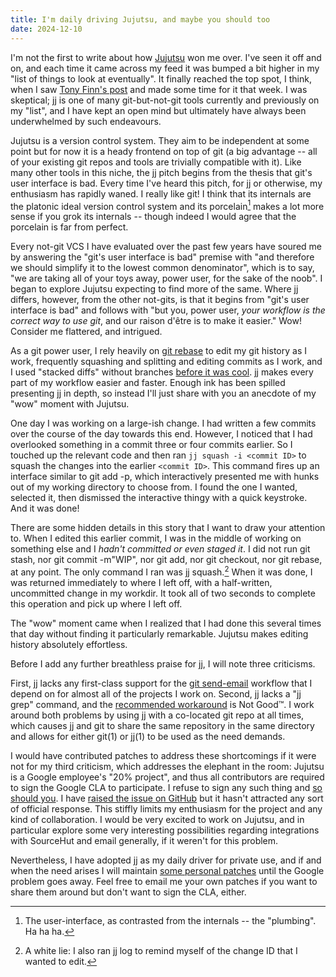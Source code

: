 ```yaml
---
title: I'm daily driving Jujutsu, and maybe you should too
date: 2024-12-10
---
```


I'm not the first to write about how [Jujutsu][0] won me over. I've seen it off
and on, and each time it came across my feed it was bumped a bit higher in my
"list of things to look at eventually". It finally reached the top spot, I
think, when I saw [Tony Finn's post][1] and made some time for it that week. I
was skeptical; jj is one of many git-but-not-git tools currently and previously
on my "list", and I have kept an open mind but ultimately have always been
underwhelmed by such endeavours.

[0]: https://martinvonz.github.io/jj/latest/
[1]: https://tonyfinn.com/blog/jj/

Jujutsu is a version control system. They aim to be independent at some point
but for now it is a heady frontend on top of git (a big advantage -- all of your
existing git repos and tools are trivially compatible with it). Like many other
tools in this niche, the jj pitch begins from the thesis that git's user
interface is bad. Every time I've heard this pitch, for jj or otherwise, my
enthusiasm has rapidly waned. I really like git! I think that its internals are
the platonic ideal version control system and its porcelain[^porcelain] makes a
lot more sense if you grok its internals -- though indeed I would agree that the
porcelain is far from perfect.

[^porcelain]: The user-interface, as contrasted from the internals -- the "plumbing". Ha ha ha.

Every not-git VCS I have evaluated over the past few years have soured me by
answering the "git's user interface is bad" premise with "and therefore we
should simplify it to the lowest common denominator", which is to say, "we are
taking all of your toys away, power user, for the sake of the noob". I began to
explore Jujutsu expecting to find more of the same. Where
<abbr title="Jujutsu">jj</abbr> differs, however, from the other not-gits, is
that it begins from "git's user interface is bad" and follows with "but you,
power user, *your workflow is the correct way to use git*, and our raison d'être
is to make it easier." Wow! Consider me flattered, and intrigued.

As a git power user, I rely heavily on [git rebase] to edit my git history as I
work, frequently squashing and splitting and editing commits as I work, and I
used "stacked diffs" without branches [before it was cool][previously]. jj makes
every part of my workflow easier and faster. Enough ink has been spilled
presenting jj in depth, so instead I'll just share with you an anecdote of
my "wow" moment with Jujutsu.

[git rebase]: https://git-rebase.io
[previously]: https://drewdevault.com/2020/04/06/My-weird-branchless-git-workflow.html

One day I was working on a large-ish change. I had written a few commits over
the course of the day towards this end. However, I noticed that I had overlooked
something in a commit three or four commits earlier. So I touched up the
relevant code and then ran `jj squash -i <commit ID>` to squash the changes into
the earlier `<commit ID>`. This command fires up an interface similar to git add
-p, which interactively presented me with hunks out of my working directory to
choose from. I found the one I wanted, selected it, then dismissed the
interactive thingy with a quick keystroke. And it was done!

There are some hidden details in this story that I want to draw your attention
to. When I edited this earlier commit, I was in the middle of working on
something else and I *hadn't committed or even staged it*. I did not run git
stash, nor git commit -m"WIP", nor git add, nor git checkout, nor git rebase, at
any point. The only command I ran was jj squash.[^log] When it was done, I was
returned immediately to where I left off, with a half-written, uncommitted
change in my workdir. It took all of two seconds to complete this operation and
pick up where I left off.

[^log]: A white lie: I also ran jj log to remind myself of the change ID that I wanted to edit.

The "wow" moment came when I realized that I had done this several times that
day without finding it particularly remarkable. Jujutsu makes editing history
absolutely effortless.

Before I add any further breathless praise for jj, I will note three criticisms.

First, jj lacks any first-class support for the [git send-email][gse] workflow
that I depend on for almost all of the projects I work on. Second, jj lacks a
"jj grep" command, and the [recommended workaround][workaround] is Not Good™. I
work around both problems by using jj with a co-located git repo at all times,
which causes jj and git to share the same repository in the same directory and
allows for either git(1) or jj(1) to be used as the need demands.

[gse]: https://git-send-email.io
[workaround]: https://martinvonz.github.io/jj/latest/git-comparison/#command-equivalence-table

I would have contributed patches to address these shortcomings if it were not
for my third criticism, which addresses the elephant in the room: Jujutsu is a
Google employee's "20% project", and thus all contributors are required to sign
the Google <abrr title="contributor license agreement">CLA</abbr> to
participate. I refuse to sign any such thing and [so should you][cla]. I have
[raised the issue on GitHub][cla discussion] but it hasn't attracted any sort of
official response. This stiffly limits my enthusiasm for the project and any
kind of collaboration. I would be very excited to work on Jujutsu, and in
particular explore some very interesting possibilities regarding integrations
with SourceHut and email generally, if it weren't for this problem.

[cla]: https://drewdevault.com/2023/07/04/Dont-sign-a-CLA-2.html
[cla discussion]: https://github.com/martinvonz/jj/discussions/4849

Nevertheless, I have adopted jj as my daily driver for private use, and if and
when the need arises I will maintain [some personal patches][my tree] until the
Google problem goes away. Feel free to email me your own patches if you want to
share them around but don't want to sign the CLA, either.

[my tree]: https://git.sr.ht/~sircmpwn/jj
